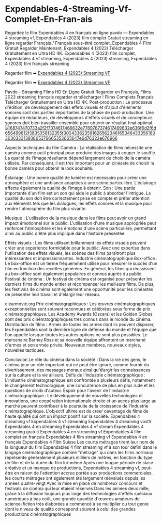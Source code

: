 # Expendables-4-Streaming-Vf-Complet-En-Fran-ais
Regardez le film Expendables 4  en français en ligne pavdo — Expendables 4 streaming vf, Expendables 4 (2023) film complet Gratuit streaming en ligne regarder Français / Français sous-titré complet. Expendables 4 Film Gratuit Regarder Maintenant. Expendables 4 (2023) Télécharger Gratuitement en Ultra HD 4K.
Expendables 4 (2023) film complet, Expendables 4 vf streaming, Expendables 4 (2023) streaming, Expendables 4 (2023) film français streaming

Regarder film ➥  [Expendables 4 (2023) Streaming VF](https://pavdo.cc/films/expendables-4)

Regarder film ➥ [Expendables 4 (2023) Streaming VF](https://pavdo.cc/films/expendables-4)

Pavdo - Streaming Films HD En Ligne Gratuit Regarder en Français, Films 2023 streaming français regarder et télécharger ! Films Complets Français Télécharger Gratuitement en Ultra HD 4K.
Post-production : Le processus d'édition, de développement des effets visuels et d'ajout d'éléments sonores sont des parties importantes de la phase de post-production. Une équipe de rédacteurs, de développeurs d'effets visuels et de concepteurs sonores doit bien travailler ensemble pour obtenir un résultat final optimal.
[![68747470733a2f2f7374617469632e7769787374617469632e636f6d2f6d656469612f3835356132355f30343362356162656234616534643335616330303331393865376665353665647e6d76322e676966](https://static.wixstatic.com/media/855a25_043b5abeb4ae4d35ac003198e7fe56ed~mv2.gif)](https://burningseries.info/filme/godzilla-x-kong-the-new-empire)

Aspects techniques du film Caméra : La réalisation de films nécessite une caméra comme outil principal pour produire des images à couper le souffle. La qualité de l'image résultante dépend largement du choix de la caméra utilisée. Par conséquent, il est très important pour un cinéaste de choisir la bonne caméra pour obtenir le look souhaité.

Éclairage : Une bonne qualité de lumière est nécessaire pour créer une atmosphère et une ambiance adaptées à une scène particulière. L'éclairage affecte également la qualité de l'image à obtenir.
Son : Une partie importante d'un film est un son qui aide le public à absorber l'intrigue. La qualité du son doit être correctement prise en compte et prêter attention aux éléments tels que les dialogues, les effets sonores et la musique pour rendre l'atmosphère du film plus vivante.

Musique : L'utilisation de la musique dans les films peut avoir un grand impact émotionnel sur le public. L'utilisation d'une musique appropriée peut renforcer l'atmosphère et les émotions d'une scène particulière, permettant ainsi au public d'être plus impliqué dans l'histoire présentée.

Effets visuels : Les films utilisant brillamment les effets visuels peuvent créer une expérience formidable pour le public. Avec une expertise dans l'utilisation des effets visuels, les scènes des films paraîtront plus intéressantes et impressionnantes.
Industrie cinématographique Box-office : Le box-office est un terme fréquemment utilisé pour mesurer le succès d'un film en fonction des recettes générées. En général, les films qui réussissent au box-office sont également populaires et connus auprès du public.
Festival de cinéma : Un festival de cinéma est organisé pour présenter les derniers films du monde entier et récompenser les meilleurs films. De plus, les festivals de cinéma sont également une opportunité pour les cinéastes de présenter leur travail et d'élargir leur réseau.

clearmovie.org Prix cinématographiques : Les œuvres cinématographiques exceptionnelles sont souvent reconnues et célébrées sous forme de prix cinématographiques. Les Academy Awards (Oscars) et les Golden Globes sont des prix cinématographiques très connus dans le monde du cinéma.
Distribution de films : Armés de toutes les armes dont ils peuvent disposer, les Expendables sont la dernière ligne de défense du monde et l'équipe que l'on appelle lorsque toutes les autres options ne sont plus possibles. Le mercenaire Barney Ross et sa nouvelle équipe affrontent un marchand d'armes et son armée privée. Nouveaux membres, nouveaux styles, nouvelles tactiques.

Conclusion
Le rôle du cinéma dans la société : Dans la vie des gens, le cinéma joue un rôle important qui ne peut être ignoré, comme fournir du divertissement, des messages moraux ainsi qu'élargir les connaissances sur la culture et la vie ailleurs.
Défis de l'industrie cinématographique : L'industrie cinématographique est confrontée à plusieurs défis, notamment le changement technologique, une concurrence de plus en plus rude et les questions de droits d'auteur.
Espoir pour l'avenir de l'industrie cinématographique : Le développement de nouvelles technologies et innovations, une coopération internationale étroite et un accès plus large au marché peuvent contribuer à la poursuite de la croissance de l'industrie cinématographique. L'objectif ultime est de créer davantage de films de haute qualité qui ont un impact positif sur la société.
Expendables 4 streaming vf
Expendables 4 vf streaming
Expendables 4 streaming vostfr
Expendables 4 en streaming
Expendables 4 vf stream
Expendables 4 streaming gratuit
Expendables 4 en streaming vf
Expendables 4 film complet en français
Expendables 4 film streaming vf
Expendables 4 en français
Expendables 4 Film Suisse Les courts métrages tirent leur nom de la longueur du film Expendables 4 film streaming vf à son tour défini dans le langage cinématographique comme "métrage" qui dans les films normaux représente généralement plusieurs milliers de mètres, en fonction du type de film et de la durée du film lui-même
Après une longue période de stase créative et un manque de productions, Expendables 4 streaming vf, peut-être en raison de l'attention accrue portée aux productions commerciales, les courts métrages ont également été largement réévalués depuis les années quatre-vingt Avec la mise en place de nombreux concours et festivals de cinéma qui leur étaient réservés Dans les années deux mille, grâce à la diffusion toujours plus large des technologies d'effets spéciaux numériques à bas coût, une grande quantité d'œuvres amateurs de science-fiction très élaborées a commencé à se multiplier ou tout genre dont le niveau de qualité correspond souvent à celui des grandes productions cinématographiques
